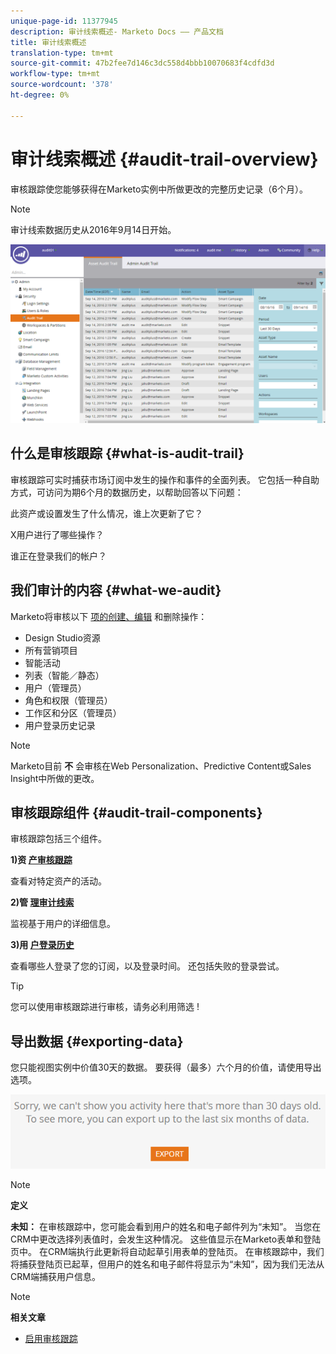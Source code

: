 ```yaml
---
unique-page-id: 11377945
description: 审计线索概述- Marketo Docs —— 产品文档
title: 审计线索概述
translation-type: tm+mt
source-git-commit: 47b2fee7d146c3dc558d4bbb10070683f4cdfd3d
workflow-type: tm+mt
source-wordcount: '378'
ht-degree: 0%

---
```



# 审计线索概述 {#audit-trail-overview}

审核跟踪使您能够获得在Marketo实例中所做更改的完整历史记录（6个月）。

>[!NOTE]
>
>审计线索数据历史从2016年9月14日开始。

![](assets/one.png)

## 什么是审核跟踪 {#what-is-audit-trail}

审核跟踪可实时捕获市场订阅中发生的操作和事件的全面列表。 它包括一种自助方式，可访问为期6个月的数据历史，以帮助回答以下问题：

此资产或设置发生了什么情况，谁上次更新了它？

X用户进行了哪些操作？

谁正在登录我们的帐户？

## 我们审计的内容 {#what-we-audit}

Marketo将审核以下 [项的创建、编辑](http://docs.marketo.com/display/DOCS/Change+Details+in+Audit+Trail) 和删除操作：

* Design Studio资源
* 所有营销项目
* 智能活动
* 列表（智能／静态）
* 用户（管理员）
* 角色和权限（管理员）
* 工作区和分区（管理员）
* 用户登录历史记录

>[!NOTE]
>
>Marketo目前 **不** 会审核在Web Personalization、Predictive Content或Sales Insight中所做的更改。

## 审核跟踪组件 {#audit-trail-components}

审核跟踪包括三个组件。

**1)资 [产审核跟踪](http://docs.marketo.com/display/DOCS/Change+Details+in+Audit+Trail#ChangeDetailsinAuditTrail-AssetAuditTrail)**

查看对特定资产的活动。

**2)管 [理审计线索](http://docs.marketo.com/display/DOCS/Change+Details+in+Audit+Trail#ChangeDetailsinAuditTrail-AdminAuditTrail)**

监视基于用户的详细信息。

**3)用 [户登录历史](http://docs.marketo.com/display/DOCS/User+Login+History)**

查看哪些人登录了您的订阅，以及登录时间。 还包括失败的登录尝试。

>[!TIP]
>
>您可以使用审核跟踪进行审核，请务必利用筛选 [](http://docs.marketo.com/display/DOCS/Filtering+in+Audit+Trail)!

## 导出数据 {#exporting-data}

您只能视图实例中价值30天的数据。 要获得（最多）六个月的价值，请使用导出选项。

![](assets/two.png)

>[!NOTE]
>
>**定义**
>
>**未知：** 在审核跟踪中，您可能会看到用户的姓名和电子邮件列为“未知”。 当您在CRM中更改选择列表值时，会发生这种情况。 这些值显示在Marketo表单和登陆页中。 在CRM端执行此更新将自动起草引用表单的登陆页。 在审核跟踪中，我们将捕获登陆页已起草，但用户的姓名和电子邮件将显示为“未知”，因为我们无法从CRM端捕获用户信息。

>[!NOTE]
>
>**相关文章**
>
>* [启用审核跟踪](enable-audit-trail.md)

>



